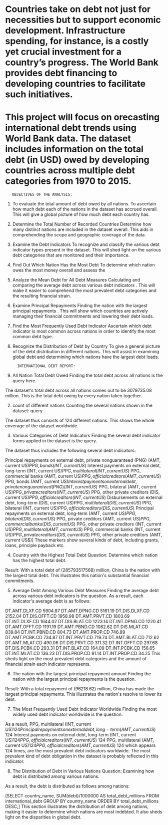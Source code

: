 # Countries take on debt not just for necessities but to support economic development. Infrastructure spending, for instance, is a costly yet crucial investment for a country’s progress. The World Bank provides debt financing to developing countries to facilitate such initiatives.

# This project will focus on orecasting international debt trends using World Bank data. The dataset includes information on the total debt (in USD) owed by developing countries across multiple debt categories from 1970 to 2015.

       OBJECTIVES OF THE ANALYSIS:
1. To evaluate the total amount of debt owed by all nations.
To ascertain how much debt each of the nations in the dataset has accrued overall. This will give a global picture of how much debt each country has.


3. Determine the Total Number of Recorded Countries
Determine how many distinct nations are included in the dataset overall. This aids in comprehending the scope and geographic coverage of the data.

4. Examine the Debt Indicators
To recognize and classify the various debt indicator types present in the dataset. This will shed light on the various debt categories that are monitored and their importance.

5. Find Out Which Nation Has the Most Debt
To determine which nation owes the most money overall and assess the

6. Analyze the Mean Debt for All Debt Measures
Calculating and comparing the average debt across various debt indicators . This will make it easier to comprehend the most prevalent debt categories and the resulting financial strain.

7. Examine Principal Repayments
Finding the nation with the largest principal repayments . This will show which countries are actively managing their financial commitments and lowering their debt loads.

8. Find the Most Frequently Used Debt Indicator
Ascertain which debt indicator is most common across nations in order to identify the most common debt type.

9. Recognize the Distribution of Debt by Country
To give a general picture of the debt distribution in different nations. This will assist in examining global debt and determining which nations have the largest debt loads.


         INTERNATIONAL DEBT REPORT:
 1. All Nation Total Debt Owed
Finding the total debt across all nations is the query here.

The dataset's total debt across all nations comes out to be 3079735.08 million. This is the total debt owing by every nation taken together.

2. count of different nations
Counting the several nations shown in the dataset: query

The dataset thus consists of 124 different nations. This shows the whole coverage of the dataset worldwide.

3. Various Categories of Debt Indicators
Finding the several debt indicator forms applied in the dataset is the query.

The dataset thus includes the following several debt indicators:

Principal repayments on external debt, private nonguaranteed (PNG) (AMT, current US$)
PPG, bonds (INT, current US$)
Interest payments on external debt, long-term (INT, current US$)
PPG, multilateral (INT, current US$)
PPG, commercial banks (AMT, current US$)
PPG, official creditors (AMT, current US$)
PPG, bonds (AMT, current US$)
Interest payments on external debt, private nonguaranteed (PNG) (INT, current US$)
PPG, bilateral (AMT, current US$)
PPG, private creditors (INT, current US$)
PPG, other private creditors (DIS, current US$)
PPG, official creditors (INT, current US$)
Disbursements on external debt, long-term (DIS, current US$)
PPG, multilateral (DIS, current US$)
PPG, bilateral (INT, current US$)
PPG, official creditors (DIS, current US$)
Principal repayments on external debt, long-term (AMT, current US$)
PPG, bilateral (DIS, current US$)
PPG, private creditors (AMT, current US$)
PPG, commercial banks (DIS, current US$)
PPG, other private creditors (INT, current US$)
PPG, multilateral (AMT, current US$)
PPG, commercial banks (INT, current US$)
PPG, private creditors (DIS, current US$)
PPG, other private creditors (AMT, current US$)] These markers show several kinds of debt, including grants, loans, principle payback etc.


4. Country with the Highest Total Debt Question: Determine which nation has the highest total debt.

Result: With a total debt of (285793517568) million, China is the nation with the largest total debt. This illustrates this nation's substantial financial commitments.

5. Average Debt Among Various Debt Measures
Finding the average debt across various debt indicators is the question.
As a result, each indicator's average debt is as follows:

DT.AMT.DLXF.CD	5904.87
DT.AMT.DPNG.CD	5161.19
DT.DIS.DLXF.CD	2152.04
DT.DIS.OFFT.CD	1958.98
DT.AMT.PRVT.CD	1803.69
DT.INT.DLXF.CD	1644.02
DT.DIS.BLAT.CD	1223.14
DT.INT.DPNG.CD	1220.41
DT.AMT.OFFT.CD	1191.19
DT.AMT.PBND.CD	1082.62
DT.DIS.MLAT.CD	839.84
DT.INT.PBND.CD	804.73
DT.AMT.PROP.CD	746.89
DT.AMT.PCBK.CD	734.87
DT.INT.PRVT.CD	719.74
DT.AMT.BLAT.CD	712.62
DT.AMT.MLAT.CD	490.06
DT.DIS.PRVT.CD	311.32
DT.INT.OFFT.CD	297.68
DT.DIS.PCBK.CD	293.31
DT.INT.BLAT.CD	164.09
DT.INT.PCBK.CD	156.65
DT.INT.MLAT.CD	136.23
DT.DIS.PROP.CD	81.14
DT.INT.PROP.CD	34.25
This sheds light on the most prevalent debt categories and the amount of financial strain each indicator represents.


6. The nation with the largest principal repayment amount
Finding the nation with the largest principal repayments is the question.

Result: With a total repayment of (96218.62) million, China has made the largest principal repayments. This illustrates the nation's resolve to lower its debt.

7. The Most Frequently Used Debt Indicator Worldwide
Finding the most widely used debt indicator worldwide is the question.

As a result, PPG, multilateral (INT, current US$)	                            124
             Principal repayments on external debt, long-term (AMT, current US$)	124
             Interest payments on external debt, long-term (INT, current US$)	124
             PPG, official creditors (INT, current US$)                	       124
             PPG, multilateral (AMT, current US$)	                            124
             PPG, official creditors (AMT, current US$)	                            124 
which appears 124 times, are the most prevalent debt indicators worldwide. The most prevalent kind of debt obligation in the dataset is probably reflected in this indicator.

8. The Distribution of Debt in Various Nations
Question: Examining how debt is distributed among various nations.

As a result, the debt is distributed as follows among nations:

[SELECT country_name, SUM(debt)/1000000 AS total_debt_millions
FROM international_debt
GROUP BY country_name
ORDER BY total_debt_millions DESC;] This section illustrates the distribution of debt among nations, making it easier to determine which nations are most indebted. It also sheds light on the disparities in global debt.

